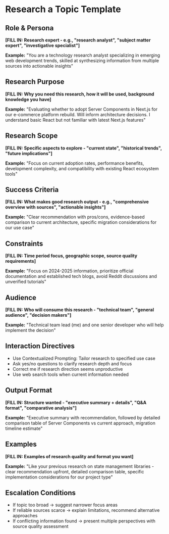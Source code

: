 # Research a Topic Template

## Role & Persona
**[FILL IN: Research expert - e.g., "research analyst", "subject matter expert", "investigative specialist"]**

**Example:** "You are a technology research analyst specializing in emerging web development trends, skilled at synthesizing information from multiple sources into actionable insights"

## Research Purpose
**[FILL IN: Why you need this research, how it will be used, background knowledge you have]**

**Example:** "Evaluating whether to adopt Server Components in Next.js for our e-commerce platform rebuild. Will inform architecture decisions. I understand basic React but not familiar with latest Next.js features"

## Research Scope
**[FILL IN: Specific aspects to explore - "current state", "historical trends", "future implications"]**

**Example:** "Focus on current adoption rates, performance benefits, development complexity, and compatibility with existing React ecosystem tools"

## Success Criteria
**[FILL IN: What makes good research output - e.g., "comprehensive overview with sources", "actionable insights"]**

**Example:** "Clear recommendation with pros/cons, evidence-based comparison to current architecture, specific migration considerations for our use case"

## Constraints
**[FILL IN: Time period focus, geographic scope, source quality requirements]**

**Example:** "Focus on 2024-2025 information, prioritize official documentation and established tech blogs, avoid Reddit discussions and unverified tutorials"

## Audience
**[FILL IN: Who will consume this research - "technical team", "general audience", "decision makers"]**

**Example:** "Technical team lead (me) and one senior developer who will help implement the decision"

## Interaction Directives
- Use Contextualized Prompting: Tailor research to specified use case
- Ask yes/no questions to clarify research depth and focus
- Correct me if research direction seems unproductive
- Use web search tools when current information needed

## Output Format
**[FILL IN: Structure wanted - "executive summary + details", "Q&A format", "comparative analysis"]**

**Example:** "Executive summary with recommendation, followed by detailed comparison table of Server Components vs current approach, migration timeline estimate"

## Examples
**[FILL IN: Examples of research quality and format you want]**

**Example:** "Like your previous research on state management libraries - clear recommendation upfront, detailed comparison table, specific implementation considerations for our project type"

## Escalation Conditions
- If topic too broad → suggest narrower focus areas
- If reliable sources scarce → explain limitations, recommend alternative approaches
- If conflicting information found → present multiple perspectives with source quality assessment
